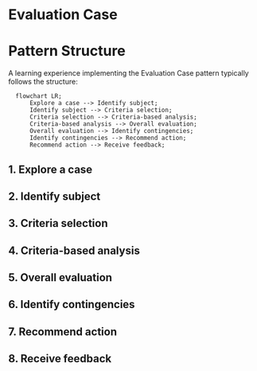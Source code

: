 # Evaluation Case

# Pattern Structure
A learning experience implementing the Evaluation Case pattern typically follows the structure:

```mermaid
  flowchart LR;
      Explore a case --> Identify subject;
      Identify subject --> Criteria selection;
      Criteria selection --> Criteria-based analysis;
      Criteria-based analysis --> Overall evaluation;
      Overall evaluation --> Identify contingencies;
      Identify contingencies --> Recommend action;
      Recommend action --> Receive feedback;
```
## 1. Explore a case

## 2. Identify subject 

## 3. Criteria selection

## 4. Criteria-based analysis

## 5. Overall evaluation

## 6. Identify contingencies

## 7. Recommend action

## 8. Receive feedback

